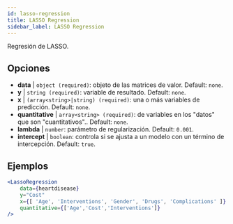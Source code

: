 ```yaml
---
id: lasso-regression
title: LASSO Regression
sidebar_label: LASSO Regression
---
```


Regresión de LASSO.

## Opciones

* __data__ | `object (required)`: objeto de las matrices de valor. Default: `none`.
* __y__ | `string (required)`: variable de resultado. Default: `none`.
* __x__ | `(array<string>|string) (required)`: una o más variables de predicción. Default: `none`.
* __quantitative__ | `array<string> (required)`: de variables en los "datos" que son "cuantitativos".. Default: `none`.
* __lambda__ | `number`: parámetro de regularización. Default: `0.001`.
* __intercept__ | `boolean`: controla si se ajusta a un modelo con un término de intercepción. Default: `true`.


## Ejemplos

```jsx live
<LassoRegression
    data={heartdisease} 
    y="Cost"
    x={[ 'Age', 'Interventions', 'Gender', 'Drugs', 'Complications' ]}
    quantitative={['Age','Cost','Interventions']}
/>
```

